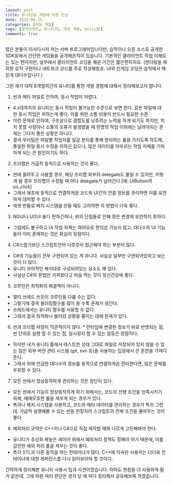 ```yaml
---
layout: post
title: 유니티3D 개발에 대한 단상
date: 2015-08-25
categories: [게임 개발]
tags: [클라이언트, 유니티3D, 게임 개발, Unity3D]
comments: true
---
```


많은 분들이 이사다시피 저는 서버 프로그래머입니다만, 습작이나 오픈 소스로 공개한 SDK등에서 간단한 게임들을 공개해온적이 있습니다. 기본적인 클라이언트 작업 이해도는 있는 편이지만, 실무에서 클라이언트 코딩을 해온 기간은 짧은편이지요. (렌더링을 제외한 로직 구현이나 네트워크 코드를 주로 작성해왔죠. UI와 인게임 코딩은 습작에서 해온게 대다수입니다.)

그런 제가 대략 8개월여간의 유니티를 통한 개발 경험에 대해서 정리해보고자 합니다.

1. 씬과 메타 파일로 인하여, 동시 작업이 어렵다.
* 4.x대까지의 유니티는 동시 작업이 불가능한 수준으로 보면 된다. 같은 파일에 대한 동시 작업은 피하는게 좋다. 이를 위한 소통 비용이 반드시 필요한 수준.
* 이런 문제로 인하여, 구조상으로 결합도를 낮추려는 노력을 하게 되기도 하지만, 피치 못할 사정이나 소통의 오류가 발생했을 때 한명의 작업 이외에는 날려야되는 문제는 그다지 좋은 상황은 아니다.
* 결국 우리팀은 파일별 작업자를 일감 분리를 통해 분리하는 룰을 가지도록 의도해, 통일한 파일 동시 수정을 피하곤 있으나, 많은 데이터를 아우르는 작업 자체를 기피하게 되는 큰 원인이기도 하다.

2. 프리팹은 가급적 동적으로 사용하는 것이 좋다.
* 씬에 올려두고 사용할 경우, 해당 프리팹 외부의 delegate도 물릴 수 있지만, 이렇게 될 경우 프리팹이 수정될 때 마다 delegate가 날라간다.[예: UIButton의 on_click]
* 그래서 애초에 동적으로 연결하게끔 코드와 UI간의 연결 정보를 관리하면 이를 유연하게 대처할 수 있다.
* 에셋 번들로 패치 시스템을 만들 때도 고려하면 이 방법이 더욱 좋다.

3. NGUI나 UGUI 둘다 편하긴하나, 위의 단점들로 인해 잦은 변경에 유연하지 못하다.
* 그럼에도 불구하고 UI 작업 자체는 여러모로 편의성 기능이 많고, 대다수의 UI 기능들이 이미 존재하는 것은 확실히 장점이다.

4. C#스럽기보단 스크립트언어 다루듯이 접근해야 하는 부분이 많다.
* C#의 기능들이 전부 구현되어 있는 게 아니다. 사실상 일부만 구현되어있따고 보는 것이 더 많다.
* 유니티 자의적인 해석대로 구성되어있는 요소도 꽤 있다.
* 사실상 C#의 문법만 가져왔다고 마음 먹는 것이 정신건강에 좋다.

5. 코루틴은 최적화의 해결책이 아니다.
* 멀티 쓰레드 쓰듯이 코루틴을 다룰 수는 없다.
* 그렇기에 결국 블러킹함수를 많이 쓸 수록 문제가 생긴다.
* 쓰레드에서는 유니티 함수를 사용할 수 없다.
* 그래서 결국 최적화나 블러킹 상황을 줄이는 데에 한계가 있다.

6. 씬과 프리팹 저장이 직관적이지 않다.
* 런타임에 변경한 정보가 바로 반영되는 점, 씬 단위로 실행 할 수 있는 점, 일시정지 할 수 있는 점등은 장점이다.
* 하지만 내가 유니티 툴에서 테스트한 상태 그대로 파일로 저장되어 있지 않을 수 있는 점은 외부 버전 관리 시스템 (git, svn 등)을 사용하는 입장에서 큰 혼란을 가져다 준다.
* 그래서 위에 언급한 대다수의 정보를 동적으로 연결하게끔 관리한다면, 많은 문제를 우회할 수 있다.

7. 모든 씬에서 정상동작하게 관리하는 것은 장단이 있다.
* 모든 씬에서 기능이 정상동작하게 하기 위해서는, 코드의 선행 조건을 만족시키기 위해, 애매모호한 룰을 세우게 되는 경우가 있다.
* 특히나 패치 시스템을 사용하고, 코드와 메타 데이터를 관리하는 경우가 특히 그런데, 가급적 실행해볼 수 있는 씬을 한정지어 스크립트의 전제 조건을 줄여주는 것이 좋다.

8. 예외처리 규약은 C++이나 C#으로 직접 제작할 때와 다르게 고민해봐야 한다.
* 유니티가 추상화 해놓은 레이어 위에서 예외처리 정책도 정해야 하기 때문에, 이를 감안한 예외 처리 룰을 세우는 것이 좋다.
* 특히 STL과 다른 동작을 하는 컨테이너가 많다. C++에 익숙한 사용자는 더더욱 컨테이너에 대한 레퍼런스를 다시 읽어보아야 할 것이다.

간략하게 정리해본 유니티 사용시 팁과 사견이었습니다.
아마도 한참을 더 사용하게 될 거 같은데, 그에 따른 여러 판단은 생각 날 때 마다 정리해서 공유해보록 하겠습니다.